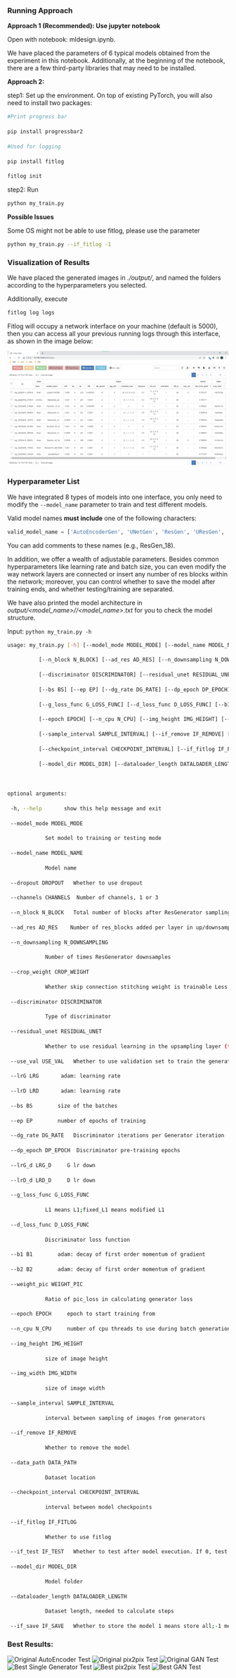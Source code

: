 ### Running Approach

**Approach 1 (Recommended): Use jupyter notebook**

 

Open with notebook: mldesign.ipynb.

We have placed the parameters of 6 typical models obtained from the experiment in this notebook. Additionally, at the beginning of the notebook, there are a few third-party libraries that may need to be installed.



**Approach 2:**

 

step1: Set up the environment. On top of existing PyTorch, you will also need to install two packages:

 

```bash
#Print progress bar

pip install progressbar2 

#Used for logging

pip install fitlog 

fitlog init
```

 

step2: Run

```bash
python my_train.py
```




**Possible Issues**

 

Some OS might not be able to use fitlog, please use the parameter

```bash
python my_train.py --if_fitlog -1
```

 

### Visualization of Results

 

We have placed the generated images in *./output/*, and named the folders according to the hyperparameters you selected.

 

Additionally, execute

```bash
fitlog log logs
```


Fitlog will occupy a network interface on your machine (default is 5000), then you can access all your previous running logs through this interface, as shown in the image below:

 

![image-20220421155904065](readme.assets/image-20220421155904065.png)

 

 



 

### Hyperparameter List

We have integrated 8 types of models into one interface, you only need to modify the `--model_name` parameter to train and test different models.

 

Valid model names **must include** one of the following characters:

 

```python
valid_model_name = ['AutoEncoderGen', 'UNetGen', 'ResGen', 'UResGen', 'GAN', 'pic2pic', 'ResGAN', 'UResGAN']
```

 

You can add comments to these names (e.g., ResGen_18).

In addition, we offer a wealth of adjustable parameters. Besides common hyperparameters like learning rate and batch size, you can even modify the way network layers are connected or insert any number of res blocks within the network; moreover, you can control whether to save the model after training ends, and whether testing/training are separated.

We have also printed the model architecture in *output/<model_name>/<opt>/<model_name>.txt* for you to check the model structure.

 

Input: `python my_train.py -h`

```bash
usage: my_train.py [-h] [--model_mode MODEL_MODE] [--model_name MODEL_NAME] [--dropout DROPOUT] [--channels CHANNELS]

​          [--n_block N_BLOCK] [--ad_res AD_RES] [--n_downsampling N_DOWNSAMPLING] [--crop_weight CROP_WEIGHT]     

​          [--discriminator DISCRIMINATOR] [--residual_unet RESIDUAL_UNET] [--use_val USE_VAL] [--lrG LRG] [--lrD LRD]

​          [--bs BS] [--ep EP] [--dg_rate DG_RATE] [--dp_epoch DP_EPOCH] [--lrG_d LRG_D] [--lrD_d LRD_D]

​          [--g_loss_func G_LOSS_FUNC] [--d_loss_func D_LOSS_FUNC] [--b1 B1] [--b2 B2] [--weight_pic WEIGHT_PIC]    

​          [--epoch EPOCH] [--n_cpu N_CPU] [--img_height IMG_HEIGHT] [--img_width IMG_WIDTH]

​          [--sample_interval SAMPLE_INTERVAL] [--if_remove IF_REMOVE] [--data_path DATA_PATH]

​          [--checkpoint_interval CHECKPOINT_INTERVAL] [--if_fitlog IF_FITLOG] [--if_test IF_TEST]

​          [--model_dir MODEL_DIR] [--dataloader_length DATALOADER_LENGTH] [--if_save IF_SAVE]

 

optional arguments:

 -h, --help       show this help message and exit

 --model_mode MODEL_MODE

​            Set model to training or testing mode

 --model_name MODEL_NAME

​            Model name

 --dropout DROPOUT   Whether to use dropout

 --channels CHANNELS  Number of channels, 1 or 3

 --n_block N_BLOCK   Total number of blocks after ResGenerator sampling (even number)

 --ad_res AD_RES    Number of res_blocks added per layer in up/downsampling (top-down) Up and down sampling layers are symmetrical

 --n_downsampling N_DOWNSAMPLING

​            Number of times ResGenerator downsamples

 --crop_weight CROP_WEIGHT

​            Whether skip connection stitching weight is trainable Less than zero means not trainable Greater than zero is used as initial value of crop_weight

 --discriminator DISCRIMINATOR

​            Type of discriminator

 --residual_unet RESIDUAL_UNET

​            Whether to use residual learning in the upsampling layer (top-down)

 --use_val USE_VAL   Whether to use validation set to train the generator

 --lrG LRG       adam: learning rate

 --lrD LRD       adam: learning rate

 --bs BS        size of the batches

 --ep EP        number of epochs of training

 --dg_rate DG_RATE   Discriminator iterations per Generator iteration

 --dp_epoch DP_EPOCH  Discriminator pre-training epochs

 --lrG_d LRG_D     G lr down

 --lrD_d LRD_D     D lr down

 --g_loss_func G_LOSS_FUNC

​            L1 means L1;fixed_L1 means modified L1

 --d_loss_func D_LOSS_FUNC

​            Discriminator loss function

 --b1 B1        adam: decay of first order momentum of gradient

 --b2 B2        adam: decay of first order momentum of gradient

 --weight_pic WEIGHT_PIC

​            Ratio of pic_loss in calculating generator loss

 --epoch EPOCH     epoch to start training from

 --n_cpu N_CPU     number of cpu threads to use during batch generation

 --img_height IMG_HEIGHT

​            size of image height

 --img_width IMG_WIDTH

​            size of image width

 --sample_interval SAMPLE_INTERVAL

​            interval between sampling of images from generators

 --if_remove IF_REMOVE

​            Whether to remove the model

 --data_path DATA_PATH

​            Dataset location

 --checkpoint_interval CHECKPOINT_INTERVAL

​            interval between model checkpoints

 --if_fitlog IF_FITLOG

​            Whether to use fitlog

 --if_test IF_TEST   Whether to test after model execution. If 0, test during model training

 --model_dir MODEL_DIR

​            Model folder

 --dataloader_length DATALOADER_LENGTH

​            Dataset length, needed to calculate steps

 --if_save IF_SAVE   Whether to store the model 1 means store all;-1 means only store the last model;0 means do not store
```

### Best Results:
![Original AutoEncoder Test](OriginalAutoEncoder_test.gif)
![Original pix2pix Test](Originalpix2pix_test.gif)
![Original GAN Test](OriginalGAN_test.gif)
![Best Single Generator Test](BestSingleGenerator_test.gif)
![Best pix2pix Test](Bestpix2pix_test.gif)
![Best GAN Test](BestGAN_test.gif)
